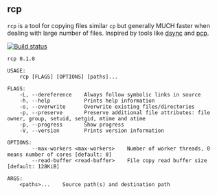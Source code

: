 rcp
---

`rcp` is a tool for copying files similar `cp` but generally MUCH faster when dealing with large number of files.
Inspired by tools like [dsync](https://mpifileutils.readthedocs.io/en/v0.11.1/dsync.1.html) and
[pcp](https://github.com/wtsi-ssg/pcp).

[![Build status](https://github.com/wykurz/rcp/actions/workflows/rust.yml/badge.svg)](https://github.com/wykurz/rcp/actions)

```
rcp 0.1.0

USAGE:
    rcp [FLAGS] [OPTIONS] [paths]...

FLAGS:
    -L, --dereference    Always follow symbolic links in source
    -h, --help           Prints help information
    -o, --overwrite      Overwrite existing files/directories
    -p, --preserve       Preserve additional file attributes: file owner, group, setuid, setgid, mtime and atime
    -p, --progress       Show progress
    -V, --version        Prints version information

OPTIONS:
        --max-workers <max-workers>    Number of worker threads, 0 means number of cores [default: 0]
        --read-buffer <read-buffer>    File copy read buffer size [default: 128KiB]

ARGS:
    <paths>...    Source path(s) and destination path
```

